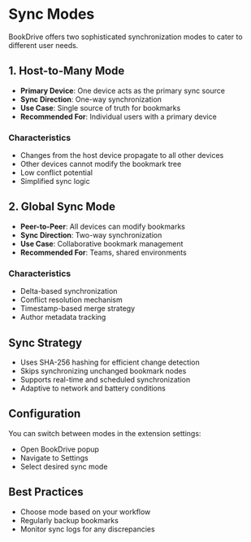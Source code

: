# Sync Modes

BookDrive offers two sophisticated synchronization modes to cater to different user needs.

## 1. Host-to-Many Mode
- **Primary Device**: One device acts as the primary sync source
- **Sync Direction**: One-way synchronization
- **Use Case**: Single source of truth for bookmarks
- **Recommended For**: Individual users with a primary device

### Characteristics
- Changes from the host device propagate to all other devices
- Other devices cannot modify the bookmark tree
- Low conflict potential
- Simplified sync logic

## 2. Global Sync Mode
- **Peer-to-Peer**: All devices can modify bookmarks
- **Sync Direction**: Two-way synchronization
- **Use Case**: Collaborative bookmark management
- **Recommended For**: Teams, shared environments

### Characteristics
- Delta-based synchronization
- Conflict resolution mechanism
- Timestamp-based merge strategy
- Author metadata tracking

## Sync Strategy
- Uses SHA-256 hashing for efficient change detection
- Skips synchronizing unchanged bookmark nodes
- Supports real-time and scheduled synchronization
- Adaptive to network and battery conditions

## Configuration
You can switch between modes in the extension settings:
- Open BookDrive popup
- Navigate to Settings
- Select desired sync mode

## Best Practices
- Choose mode based on your workflow
- Regularly backup bookmarks
- Monitor sync logs for any discrepancies
